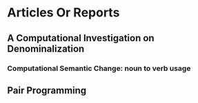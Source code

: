 # Articles Or Reports

## A Computational Investigation on Denominalization
### Computational Semantic Change: noun to verb usage

## Pair Programming
